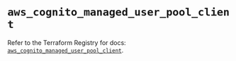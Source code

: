 # `aws_cognito_managed_user_pool_client`

Refer to the Terraform Registry for docs: [`aws_cognito_managed_user_pool_client`](https://registry.terraform.io/providers/hashicorp/aws/5.88.0/docs/resources/cognito_managed_user_pool_client).
